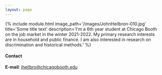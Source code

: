 ```yaml
---
layout: page
---
```



{% include module.html image_path='/images/JohnHeilbron-010.jpg' title='Some title text' description='I'm a 6th year student at Chicago Booth on the job market in the winter 2021-2022. My primary research interests are in household and public finance. I am also interested in research on discrimination and historical methods.' %}




#### Contact

**E-mail**: [jheilbro@chicagobooth.edu](mailto:jheilbro@chicagobooth.edu)
